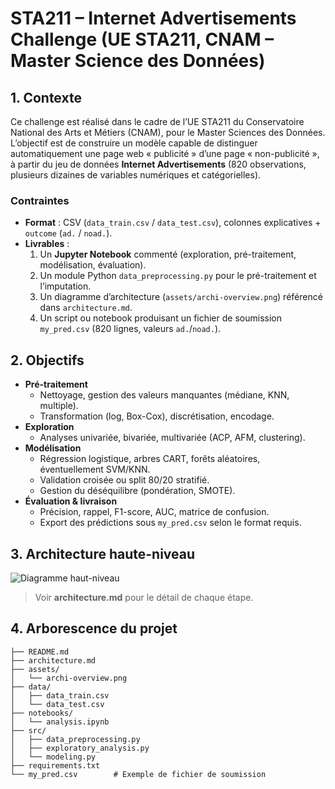 # STA211 – Internet Advertisements Challenge (UE STA211, CNAM – Master Science des Données)

## 1. Contexte  
Ce challenge est réalisé dans le cadre de l’UE STA211 du Conservatoire National des Arts et Métiers (CNAM), pour le Master Sciences des Données. L’objectif est de construire un modèle capable de distinguer automatiquement une page web « publicité » d’une page « non-publicité », à partir du jeu de données **Internet Advertisements** (820 observations, plusieurs dizaines de variables numériques et catégorielles).

### Contraintes  
- **Format** : CSV (`data_train.csv` / `data_test.csv`), colonnes explicatives + `outcome` (`ad.` / `noad.`).  
- **Livrables** :  
  1. Un **Jupyter Notebook** commenté (exploration, pré-traitement, modélisation, évaluation).  
  2. Un module Python `data_preprocessing.py` pour le pré-traitement et l’imputation.  
  3. Un diagramme d’architecture (`assets/archi-overview.png`) référencé dans `architecture.md`.  
  4. Un script ou notebook produisant un fichier de soumission `my_pred.csv` (820 lignes, valeurs `ad.`/`noad.`).  

## 2. Objectifs  
- **Pré-traitement**  
  - Nettoyage, gestion des valeurs manquantes (médiane, KNN, multiple).  
  - Transformation (log, Box-Cox), discrétisation, encodage.  
- **Exploration**  
  - Analyses univariée, bivariée, multivariée (ACP, AFM, clustering).  
- **Modélisation**  
  - Régression logistique, arbres CART, forêts aléatoires, éventuellement SVM/KNN.  
  - Validation croisée ou split 80/20 stratifié.  
  - Gestion du déséquilibre (pondération, SMOTE).  
- **Évaluation & livraison**  
  - Précision, rappel, F1-score, AUC, matrice de confusion.  
  - Export des prédictions sous `my_pred.csv` selon le format requis.

## 3. Architecture haute-niveau  
![Diagramme haut-niveau](assets/archi-overview.png)

> Voir **architecture.md** pour le détail de chaque étape.

## 4. Arborescence du projet  
```text
├── README.md
├── architecture.md
├── assets/
│   └── archi-overview.png
├── data/
│   ├── data_train.csv
│   └── data_test.csv
├── notebooks/
│   └── analysis.ipynb
├── src/
│   ├── data_preprocessing.py
│   ├── exploratory_analysis.py
│   └── modeling.py
├── requirements.txt
└── my_pred.csv        # Exemple de fichier de soumission

